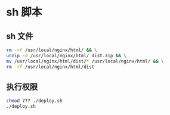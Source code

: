 # sh 脚本

## sh 文件

```sh
rm -rf /usr/local/nginx/html/ && \
unzip -d /usr/local/nginx/html/ dist.zip && \
mv /usr/local/nginx/html/dist/* /usr/local/nginx/html/ && \
rm -rf /usr/local/nginx/html/dist
```

## 执行权限

```bash
chmod 777 ./deploy.sh
./deploy.sh
```
